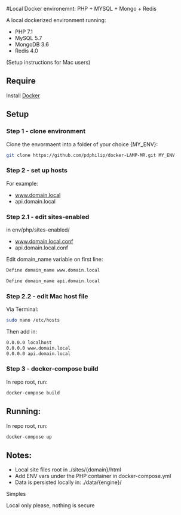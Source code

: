 #Local Docker environemnt: PHP + MYSQL + Mongo + Redis


A local dockerized environment running:
* PHP 7.1
* MySQL 5.7
* MongoDB 3.6
* Redis 4.0

(Setup instructions for Mac users)

## Require

Install [Docker](https://www.docker.com/products/docker-desktop)

## Setup   
### Step 1 - clone environment

Clone the envormaent into a folder of your choice {MY_ENV}:

```bash
git clone https://github.com/pdphilip/docker-LAMP-MR.git MY_ENV
```
### Step 2 - set up hosts  
For example:  

* www.domain.local
* api.domain.local

### Step 2.1 - edit sites-enabled
in env/php/sites-enabled/   

* www.domain.local.conf
* api.domain.local.conf

Edit domain_name variable on first line:  

```bash
Define domain_name www.domain.local
```

```bash
Define domain_name api.domain.local
```

### Step 2.2 - edit Mac host file
Via Terminal:  

```bash
sudo nano /etc/hosts
```	 

Then add in:  

```bash
0.0.0.0 localhost
0.0.0.0 www.domain.local
0.0.0.0 api.domain.local
```	 

### Step 3 - docker-compose build

In repo root, run:   

```bash
docker-compose build
```	 

## Running: 
In repo root, run:   

```bash
docker-compose up
```	 	
	
## Notes:   

* Local site files root in ./sites/{domain}/html
* Add ENV vars under the PHP container in docker-compose.yml
* Data is persisted locally in: ./data/{engine}/



Simples

Local only please, nothing is secure
